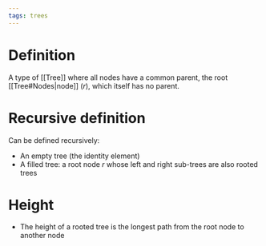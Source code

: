```yaml
---
tags: trees 
---
```


# Definition
A type of [[Tree]] where all nodes have a common parent, the root [[Tree#Nodes|node]] ($r$), which itself has no parent. 

# Recursive definition
Can be defined recursively:
- An empty tree (the identity element)
- A filled tree: a root node $r$ whose left and right sub-trees are also rooted trees

# Height
- The height of a rooted tree is the longest path from the root node to another node